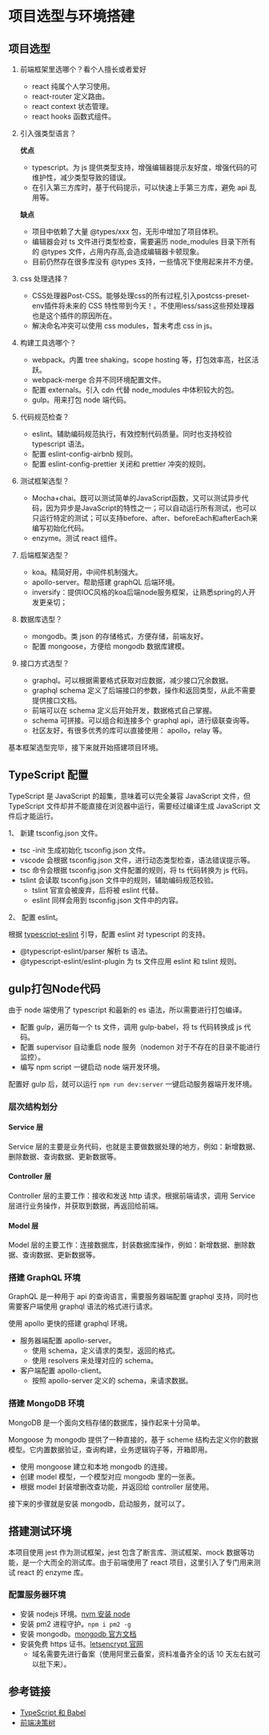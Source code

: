 # 项目选型与环境搭建

## 项目选型

1. 前端框架里选哪个？看个人擅长或者爱好

   - react 纯属个人学习使用。
   - react-router 定义路由。
   - react context 状态管理。
   - react hooks 函数式组件。

2. 引入强类型语言？

   **优点**

   - typescript。为 js 提供类型支持，增强编辑器提示友好度，增强代码的可维护性，减少类型导致的错误。
   - 在引入第三方库时，基于代码提示，可以快速上手第三方库，避免 api 乱用等。

   **缺点**
   
   - 项目中依赖了大量 @types/xxx 包，无形中增加了项目体积。
   - 编辑器会对 ts 文件进行类型检查，需要遍历 node_modules 目录下所有的 @types 文件，占用内存高,会造成编辑器卡顿现象。
   - 目前仍然存在很多库没有 @types 支持，一些情况下使用起来并不方便。

3. css 处理选择？

   - CSS处理器Post-CSS。能够处理css的所有过程,引入postcss-preset-env插件将未来的 CSS 特性带到今天！。不使用less/sass这些预处理器也是这个插件的原因所在。
   - 解决命名冲突可以使用 css modules，暂未考虑 css in js。
   
4. 构建工具选哪个？

   - webpack。内置 tree shaking，scope hosting 等，打包效率高，社区活跃。
   - webpack-merge 合并不同环境配置文件。
   - 配置 externals。引入 cdn 代替 node_modules 中体积较大的包。
   - gulp。用来打包 node 端代码。

5. 代码规范检查？

   - eslint。辅助编码规范执行，有效控制代码质量。同时也支持校验 typescript 语法。
   - 配置 eslint-config-airbnb 规则。
   - 配置 eslint-config-prettier 关闭和 prettier 冲突的规则。

6. 测试框架选型？

   - Mocha+chai。既可以测试简单的JavaScript函数，又可以测试异步代码，因为异步是JavaScript的特性之一；可以自动运行所有测试，也可以只运行特定的测试；可以支持before、after、beforeEach和afterEach来编写初始化代码。
   - enzyme。测试 react 组件。

7. 后端框架选型？

   - koa。精简好用，中间件机制强大。
   - apollo-server。帮助搭建 graphQL 后端环境。
   - inversify：提供IOC风格的koa后端node服务框架，让熟悉spring的人开发更亲切；

8. 数据库选型？

   - mongodb。类 json 的存储格式，方便存储，前端友好。
   - 配置 mongoose，方便给 mongodb 数据库建模。

9. 接口方式选型？

   - graphql。可以根据需要格式获取对应数据，减少接口冗余数据。
   - graphql schema 定义了后端接口的参数，操作和返回类型，从此不需要提供接口文档。
   - 前端可以在 schema 定义后开始开发，数据格式自己掌握。
   - schema 可拼接。可以组合和连接多个 graphql api，进行级联查询等。
   - 社区友好，有很多优秀的库可以直接使用： apollo，relay 等。

基本框架选型完毕，接下来就开始搭建项目环境。

## TypeScript 配置

TypeScript 是 JavaScript 的超集，意味着可以完全兼容 JavaScript 文件，但 TypeScript 文件却并不能直接在浏览器中运行，需要经过编译生成 JavaScript 文件后才能运行。

1、 新建 tsconfig.json 文件。

- tsc -init 生成初始化 tsconfig.json 文件。
- vscode 会根据 tsconfig.json 文件，进行动态类型检查，语法错误提示等。
- tsc 命令会根据 tsconfig.json 文件配置的规则，将 ts 代码转换为 js 代码。
- tslint 会读取 tsconfig.json 文件中的规则，辅助编码规范校验。
  - tslint 官宣会被废弃，后将被 eslint 代替。
  - eslint 同样会用到 tsconfig.json 文件中的内容。

2、 配置 eslint。

根据 [typescript-eslint](https://github.com/typescript-eslint/typescript-eslint) 引导，配置 eslint 对 typescript 的支持。

- @typescript-eslint/parser 解析 ts 语法。
- @typescript-eslint/eslint-plugin 为 ts 文件应用 eslint 和 tslint 规则。



## gulp打包Node代码

由于 node 端使用了 typescript 和最新的 es 语法，所以需要进行打包编译。

- 配置 gulp，遍历每一个 ts 文件，调用 gulp-babel，将 ts 代码转换成 js 代码。
- 配置 supervisor 自动重启 node 服务（nodemon 对于不存在的目录不能进行监控）。
- 编写 npm script 一键启动 node 端开发环境。

配置好 gulp 后，就可以运行 `npm run dev:server` 一键启动服务器端开发环境。

### 层次结构划分

#### Service 层

Service 层的主要是业务代码，也就是主要做数据处理的地方，例如：新增数据、删除数据、查询数据、更新数据等。

#### Controller 层

Controller 层的主要工作：接收和发送 http 请求。根据前端请求，调用 Service 层进行业务操作，并获取到数据，再返回给前端。

#### Model 层

Model 层的主要工作：连接数据库，封装数据库操作，例如：新增数据、删除数据、查询数据、更新数据等。



### 搭建 GraphQL 环境

GraphQL 是一种用于 api 的查询语言，需要服务器端配置 graphql 支持，同时也需要客户端使用 graphql 语法的格式进行请求。

使用 apollo 更快的搭建 graphql 环境。

- 服务器端配置 apollo-server。
  - 使用 schema，定义请求的类型，返回的格式。
  - 使用 resolvers 来处理对应的 schema。
- 客户端配置 apollo-client。
  - 按照 apollo-server 定义的 schema，来请求数据。

### 搭建 MongoDB 环境

MongoDB 是一个面向文档存储的数据库，操作起来十分简单。

Mongoose 为 mongodb 提供了一种直接的，基于 scheme 结构去定义你的数据模型。它内置数据验证，查询构建，业务逻辑钩子等，开箱即用。

- 使用 mongoose 建立和本地 mongodb 的连接。
- 创建 model 模型，一个模型对应 mongodb 里的一张表。
- 根据 model 封装增删改查功能，并返回给 controller 层使用。

接下来的步骤就是安装 mongodb，启动服务，就可以了。

## 搭建测试环境

本项目使用 jest 作为测试框架，jest 包含了断言库、测试框架、mock 数据等功能，是一个大而全的测试库。由于前端使用了 react 项目，这里引入了专门用来测试 react 的 enzyme 库。



### 配置服务器环境

- 安装 nodejs 环境。[nvm 安装 node](https://github.com/nvm-sh/nvm)
- 安装 pm2 进程守护。`npm i pm2 -g`
- 安装 mongodb。[mongodb 官方文档](https://docs.mongodb.com/manual/tutorial/install-mongodb-on-red-hat/)
- 安装免费 https 证书。[letsencrypt 官网](https://letsencrypt.org/)
  - 域名需要先进行备案（使用阿里云备案，资料准备齐全的话 10 天左右就可以批下来）。



## 参考链接

- [TypeScript 和 Babel](https://juejin.im/post/5c822e426fb9a04a0a5ffb49)
- [前端决策树](https://github.com/sorrycc/f2e-decision-tree)

